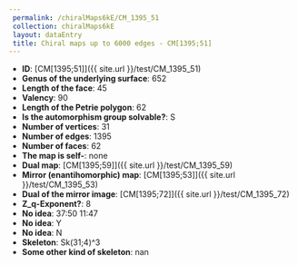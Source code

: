 ```yaml
--- 
 permalink: /chiralMaps6kE/CM_1395_51 
 collection: chiralMaps6kE
 layout: dataEntry
 title: Chiral maps up to 6000 edges - CM[1395;51]
---
```


- **ID**: [CM[1395;51]]({{ site.url }}/test/CM_1395_51)
- **Genus of the underlying surface**: 652
- **Length of the face**: 45
- **Valency**: 90
- **Length of the Petrie polygon**: 62
- **Is the automorphism group solvable?**: S
- **Number of vertices**: 31
- **Number of edges**: 1395
- **Number of faces**: 62
- **The map is self-**: none
- **Dual map**: [CM[1395;59]]({{ site.url }}/test/CM_1395_59)
- **Mirror (enantihomorphic) map**: [CM[1395;53]]({{ site.url }}/test/CM_1395_53)
- **Dual of the mirror image**: [CM[1395;72]]({{ site.url }}/test/CM_1395_72)
- **Z_q-Exponent?**: 8
- **No idea**:  37:50 11:47
- **No idea**: Y
- **No idea**: N
- **Skeleton**: Sk(31;4)^3
- **Some other kind of skeleton**: nan

